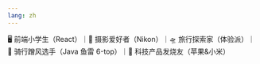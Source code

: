 ```yaml
---
lang: zh
---
```


🖥️ 前端小学生（React）｜📸 摄影爱好者（Nikon）｜🛸 旅行探索家（体验派）｜🚴 骑行蹭风选手（Java 鱼雷 6-top）｜🍎 科技产品发烧友（苹果&小米）

